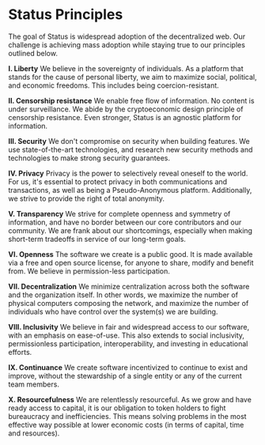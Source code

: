 # Status Principles

The goal of Status is widespread adoption of the decentralized web. Our challenge is achieving mass adoption while staying true to our principles outlined below.

**I. Liberty**
We believe in the sovereignty of individuals. As a platform that stands for the cause of personal liberty, we aim to maximize social, political, and economic freedoms. This includes being coercion-resistant.

**II. Censorship resistance**
We enable free flow of information. No content is under surveillance. We abide by the cryptoeconomic design principle of censorship resistance. Even stronger, Status is an agnostic platform for information.

**III. Security**
We don't compromise on security when building features. We use state-of-the-art technologies, and research new security methods and technologies to make strong security guarantees.

**IV. Privacy**
Privacy is the power to selectively reveal oneself to the world. For us, it's essential to protect privacy in both communications and transactions, as well as being a Pseudo-Anonymous platform. Additionally, we strive to provide the right of total anonymity.

**V. Transparency**
We strive for complete openness and symmetry of information, and have no border between our core contributors and our community. We are frank about our shortcomings, especially when making short-term tradeoffs in service of our long-term goals.

**VI. Openness**
The software we create is a public good. It is made available via a free and open source license, for anyone to share, modify and benefit from. We believe in permission-less participation.

**VII. Decentralization**
We minimize centralization across both the software and the organization itself. In other words, we maximize the number of physical computers composing the network, and maximize the number of individuals who have control over the system(s) we are building.

**VIII. Inclusivity**
We believe in fair and widespread access to our software, with an emphasis on ease-of-use. This also extends to social inclusivity, permissionless participation, interoperability, and investing in educational efforts.

**IX. Continuance**
We create software incentivized to continue to exist and improve, without the stewardship of a single entity or any of the current team members.

**X. Resourcefulness**
We are relentlessly resourceful. As we grow and have ready access to capital, it is our obligation to token holders to fight bureaucracy and inefficiencies. This means solving problems in the most effective way possible at lower economic costs (in terms of capital, time and resources).
